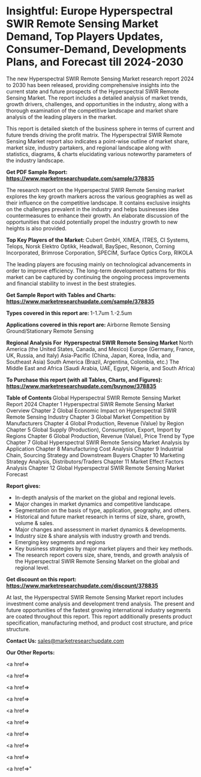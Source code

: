 # Insightful: Europe Hyperspectral SWIR Remote Sensing Market Demand, Top Players Updates, Consumer-Demand, Developments Plans, and Forecast till 2024-2030

The new Hyperspectral SWIR Remote Sensing Market research report 2024 to 2030 has been released, providing comprehensive insights into the current state and future prospects of the Hyperspectral SWIR Remote Sensing Market. The report includes a detailed analysis of market trends, growth drivers, challenges, and opportunities in the industry, along with a thorough examination of the competitive landscape and market share analysis of the leading players in the market.

This report is detailed sketch of the business sphere in terms of current and future trends driving the profit matrix. The Hyperspectral SWIR Remote Sensing Market report also indicates a point-wise outline of market share, market size, industry partakers, and regional landscape along with statistics, diagrams, &amp; charts elucidating various noteworthy parameters of the industry landscape.

<strong><b>Get PDF Sample Report: <a href=https://www.marketresearchupdate.com/sample/378835>https://www.marketresearchupdate.com/sample/378835</a></b></strong>

The research report on the Hyperspectral SWIR Remote Sensing market explores the key growth markers across the various geographies as well as their influence on the competitive landscape. It contains exclusive insights on the challenges prevalent in the industry and helps businesses idea countermeasures to enhance their growth. An elaborate discussion of the opportunities that could potentially propel the industry growth to new heights is also provided.

<strong><b>Top Key Players of the Market:
</b></strong>Cubert GmbH, XIMEA, ITRES, CI Systems, Telops, Norsk Elektro Optikk, Headwall, BaySpec, Resonon, Corning Incorporated, Brimrose Corporation, SPECIM, Surface Optics Corp, RIKOLA<strong><b>
</b></strong>

The leading players are focusing mainly on technological advancements in order to improve efficiency. The long-term development patterns for this market can be captured by continuing the ongoing process improvements and financial stability to invest in the best strategies.

<strong><b>Get Sample Report with Tables and Charts: <a href=https://www.marketresearchupdate.com/sample/378835>https://www.marketresearchupdate.com/sample/378835</a></b></strong>

<strong><b>Types covered in this report are:
</b></strong>1-1.7um
1.-2.5um<strong><b>
</b></strong>

<strong><b>Applications covered in this report are:
</b></strong>Airborne  Remote Sensing
Ground/Stationary Remote Sensing<strong><b>
</b></strong>

<strong><b>Regional Analysis For  Hyperspectral SWIR Remote Sensing Market</b></strong><strong><b>
</b></strong>North America (the United States, Canada, and Mexico)
Europe (Germany, France, UK, Russia, and Italy)
Asia-Pacific (China, Japan, Korea, India, and Southeast Asia)
South America (Brazil, Argentina, Colombia, etc.)
The Middle East and Africa (Saudi Arabia, UAE, Egypt, Nigeria, and South Africa)

<strong><b>To Purchase this report (with all Tables, Charts, and Figures): <a href=https://www.marketresearchupdate.com/buynow/378835>https://www.marketresearchupdate.com/buynow/378835</a></b></strong>

<strong><b>Table of Contents</b></strong><strong><b>
</b></strong>Global Hyperspectral SWIR Remote Sensing Market Report 2024
Chapter 1 Hyperspectral SWIR Remote Sensing Market Overview
Chapter 2 Global Economic Impact on Hyperspectral SWIR Remote Sensing Industry
Chapter 3 Global Market Competition by Manufacturers
Chapter 4 Global Production, Revenue (Value) by Region
Chapter 5 Global Supply (Production), Consumption, Export, Import by Regions
Chapter 6 Global Production, Revenue (Value), Price Trend by Type
Chapter 7 Global Hyperspectral SWIR Remote Sensing Market Analysis by Application
Chapter 8 Manufacturing Cost Analysis
Chapter 9 Industrial Chain, Sourcing Strategy and Downstream Buyers
Chapter 10 Marketing Strategy Analysis, Distributors/Traders
Chapter 11 Market Effect Factors Analysis
Chapter 12 Global Hyperspectral SWIR Remote Sensing Market Forecast

<strong><b>Report gives:</b></strong>

- In-depth analysis of the market on the global and regional levels.
- Major changes in market dynamics and competitive landscape.
- Segmentation on the basis of type, application, geography, and others.
- Historical and future market research in terms of size, share, growth, volume &amp; sales.
- Major changes and assessment in market dynamics &amp; developments.
- Industry size &amp; share analysis with industry growth and trends.
- Emerging key segments and regions
- Key business strategies by major market players and their key methods.
- The research report covers size, share, trends, and growth analysis of the Hyperspectral SWIR Remote Sensing Market on the global and regional level.

<strong><b>Get discount on this report: <a href=https://www.marketresearchupdate.com/discount/378835>https://www.marketresearchupdate.com/discount/378835</a></b></strong>

At last, the Hyperspectral SWIR Remote Sensing Market report includes investment come analysis and development trend analysis. The present and future opportunities of the fastest growing international industry segments are coated throughout this report. This report additionally presents product specification, manufacturing method, and product cost structure, and price structure.

<strong><b>Contact Us:
</b></strong>sales@marketresearchupdate.com

<strong>Our Other Reports:</strong>

<a href=></a>

<a href=></a>

<a href=></a>

<a href=></a>

<a href=></a>

<a href=></a>

<a href=></a>

<a href=></a>

<a href=></a>

<a href=></a>"
